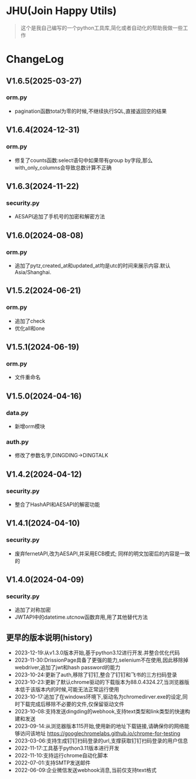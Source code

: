 # JHU(Join Happy Utils)
> 这个是我自己编写的一个python工具库,简化或者自动化的帮助我做一些工作

# ChangeLog
## V1.6.5(2025-03-27)
### orm.py
- pagination函数total为零的时候,不继续执行SQL,直接返回空的结果

## V1.6.4(2024-12-31)
### orm.py
- 修复了counts函数:select语句中如果带有group by字段,那么with_only_columns会导致总数计算不正确

## V1.6.3(2024-11-22)
### security.py
- AESAPI追加了手机号的加密和解密方法

## V1.6.0(2024-08-08)
### orm.py
- 追加了pytz,created_at和updated_at均是utc的时间来展示内容.默认Asia/Shanghai.

## V1.5.2(2024-06-21)
### orm.py
- 追加了check
- 优化all和one

## V1.5.1(2024-06-19)
### orm.py
- 文件重命名

## V1.5.0(2024-04-16)
### data.py
- 新增orm模块

### auth.py
- 修改了参数名字,DINGDING->DINGTALK

## V1.4.2(2024-04-12)
### security.py
- 整合了HashAPI和AESAPI的解密功能

## V1.4.1(2024-04-10)
### security.py
- 废弃fernetAPI,改为AESAPI,并采用ECB模式; 同样的明文加密后的内容是一致的

## V1.4.0(2024-04-09)
### security.py
- 追加了对称加密
- JWTAPI中的datetime.utcnow函数弃用,用了其他替代方法

## 更早的版本说明(history)
- 2023-12-19:从v1.3.0版本开始,基于python3.12进行开发.并整合优化代码
- 2023-11-30:DrissionPage具备了更强的能力,selenium不在使用,因此移除掉webdriver,追加了jwt和hash password的能力
- 2023-10-24:更新了auth,移除了钉钉,整合了钉钉和飞书的三方扫码登录
- 2023-10-23:更新了默认chrome驱动的下载版本为88.0.4324.27,当浏览器版本低于该版本内的时候,可能无法正常运行使用
- 2023-10-17:追加了在windows环境下,驱动名为chromedirver.exe的设定,同时下载完成后移除不必要的文件,仅保留驱动文件
- 2023-10-08:支持发送dingding的webhook,支持text类型和link类型的快速构建和发送
- 2023-09-14:从浏览器版本115开始,使用新的地址下载链接,请确保你的网络能够访问该地址 https://googlechromelabs.github.io/chrome-for-testing
- 2023-03-06:支持生成钉钉扫码登录的url,支撑获取钉钉扫码登录的用户信息
- 2022-11-17:工具基于python3.11版本进行开发
- 2022-11-10:支持运行chrome自动化脚本
- 2022-07-01:支持SMTP发送邮件
- 2022-06-09:企业微信发送webhook消息,当前仅支持text格式

